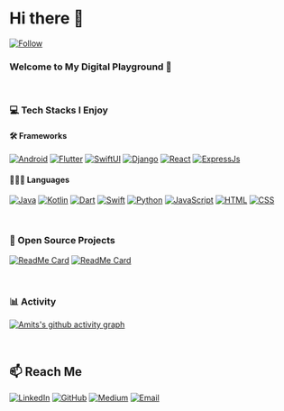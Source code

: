 # Hi there 👋
[![Follow](https://img.shields.io/github/followers/itheamc?label=Follow&style=social)](https://github.com/itheamc)

### Welcome to My Digital Playground 🎢 

<br>

### 💻 Tech Stacks I Enjoy
#### 🛠️ Frameworks

[![Android](https://img.shields.io/badge/Android-3DDC84?style=for-the-badge&logo=android&logoColor=white)](https://developer.android.com/)
[![Flutter](https://img.shields.io/badge/Flutter-02569B?style=for-the-badge&logo=flutter&logoColor=white)](https://flutter.dev/)
[![SwiftUI](https://img.shields.io/badge/SwiftUI-006afd?style=for-the-badge&logo=swift&logoColor=white)](https://developer.apple.com/xcode/swiftui/)
[![Django](https://img.shields.io/badge/Django-092E20?style=for-the-badge&logo=django&logoColor=white)](https://www.djangoproject.com/)
[![React](https://img.shields.io/badge/React-20232A?style=for-the-badge&logo=react&logoColor=61DAFB)](https://react.dev/)
[![ExpressJs](https://img.shields.io/badge/Express.js-000000?style=for-the-badge&logo=express&logoColor=white)](https://expressjs.com/)

#### 🧑🏻‍💻 Languages

[![Java](https://img.shields.io/badge/Java-ED8B00?style=for-the-badge&logo=java&logoColor=white)](https://dev.java/)
[![Kotlin](https://img.shields.io/badge/Kotlin-0095D5?style=for-the-badge&logo=kotlin&logoColor=white)](https://kotlinlang.org/)
[![Dart](https://img.shields.io/badge/Dart-0175C2?style=for-the-badge&logo=dart&logoColor=white)](https://dart.dev/)
[![Swift](https://img.shields.io/badge/Swift-F05138?style=for-the-badge&logo=swift&logoColor=white)](https://developer.apple.com/swift/)
[![Python](https://img.shields.io/badge/Python-3776AB?style=for-the-badge&logo=python&logoColor=white)](https://docs.python.org/3/tutorial/)
[![JavaScript](https://img.shields.io/badge/JavaScript-F7DF1E?style=for-the-badge&logo=javascript&logoColor=black)](https://web.dev/learn/javascript)
[![HTML](https://img.shields.io/badge/HTML5-E34F26?style=for-the-badge&logo=html5&logoColor=white)](https://web.dev/learn/html)
[![CSS](https://img.shields.io/badge/CSS3-1572B6?style=for-the-badge&logo=css3&logoColor=white)](https://web.dev/learn/css)

<br>

### 📌 Open Source Projects
[![ReadMe Card](https://github-readme-stats.vercel.app/api/pin/?username=itheamc&repo=mapbox_map_gl&show_owner=true&theme=dark)](https://github.com/itheamc/mapbox_map_gl)
[![ReadMe Card](https://github-readme-stats.vercel.app/api/pin/?username=itheamc&repo=navigation-for-compose-for-desktop&show_owner=true&theme=dark)](https://github.com/itheamc/navigation-for-compose-for-desktop)

<br>

### 📊 Activity
[![Amits's github activity graph](https://github-readme-activity-graph.vercel.app/graph?username=itheamc&theme=react-dark)](https://github.com/itheamc)

<br>

## 📫 Reach Me

[![LinkedIn](https://img.shields.io/badge/LinkedIn-0077B5?style=for-the-badge&logo=linkedin&logoColor=white)](https://www.linkedin.com/in/itheamc)
[![GitHub](https://img.shields.io/badge/GitHub-181717?style=for-the-badge&logo=github&logoColor=white)](https://github.com/itheamc)
[![Medium](https://img.shields.io/badge/Medium-12100E?style=for-the-badge&logo=medium&logoColor=white)](https://medium.com/@itheamc)
[![Email](https://img.shields.io/badge/Email-EA4335?style=for-the-badge&logo=gmail&logoColor=white)](mailto:itheamc@gmail.com)

